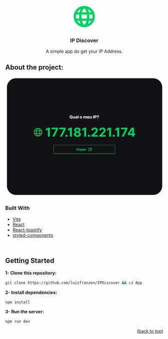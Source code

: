 <div id="top"></div>

<!-- PROJECT LOGO -->
<br />
<div align="center">
  <a href="https://github.com/luizfranzon/IPDiscover">
    <img src="./App/src/assets/favicon.svg" alt="Logo" width="80" height="80">
  </a>

<h3 align="center">IP Discover</h3>

  <p align="center">
    A simple app do get your IP Address.

</div>

<!-- ABOUT THE PROJECT -->
## About the project:

<img src="./.github/screenshot.png">

### Built With

* [Vite](https://vitejs.dev/)
* [React](https://pt-br.reactjs.org/)
* [React-toastify](https://fkhadra.github.io/react-toastify)
* [styled-components](https://styled-components.com/)

<br>

<!-- GETTING STARTED -->
## Getting Started

**1- Clone this repository:**
```bash
git clone https://github.com/luizfranzon/IPDiscover && cd App
```
**2- Install dependencies:**
```bash
npm install
```
**3- Run the server:**
```bash
npm run dev
```

<p align="right">(<a href="#top">back to top</a>)</p>
